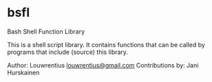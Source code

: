 bsfl
====

Bash Shell Function Library


This is a shell script library. It contains functions that can be called by programs that include (source) this library. 

Author: Louwrentius <louwrentius@gmail.com>
Contributions by: Jani Hurskainen
